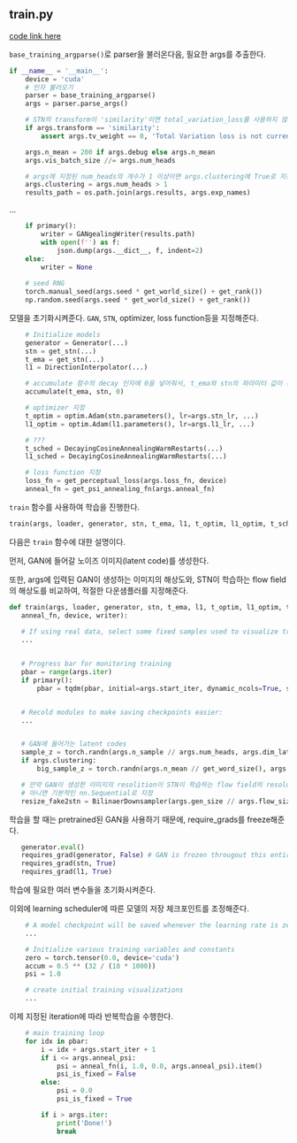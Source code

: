 
## train.py

[code link here](https://github.com/0nandon/gangealing/blob/main/train.py)

`base_training_argparse()`로 parser을 불러온다음, 필요한 args를 추출한다.

```python
if __name__ = '__main__':
	device = 'cuda'
	# 인자 불러오기
	parser = base_training_argparse()
	args = parser.parse_args()

	# STN의 transform이 'similarity'이면 total_variation_loss를 사용하지 않는다.
	if args.transform == 'similarity':
		assert args.tv_weight == 0, 'Total Variation loss is not currently supported for similarity-only STNs'

	args.n_mean = 200 if args.debug else args.n_mean
	args.vis_batch_size //= args.num_heads

  	# args에 지정된 num_heads의 개수가 1 이상이면 args.clustering에 True로 지정한다.
	args.clustering = args.num_heads > 1
	results_path = os.path.join(args.results, args.exp_names)
```

...

```python
	if primary():
		writer = GANgealingWriter(results.path)
		with open(f'') as f:
			json.dump(args.__dict__, f, indent=2)
	else:
		writer = None
		
	# seed RNG
	torch.manual_seed(args.seed * get_world_size() + get_rank())
	np.random.seed(args.seed * get_world_size() + get_rank())
```

모델을 초기화시켜준다.
`GAN`, `STN`, optimizer, loss function등을 지정해준다.

```python
	# Initialize models
	generator = Generator(...)
	stn = get_stn(...)
	t_ema = get_stn(...)
	l1 = DirectionInterpolator(...)

	# accumulate 함수의 decay 인자에 0을 넣어줘서, t_ema와 stn의 파라미터 값이 동일하게 한다.
	accumulate(t_ema, stn, 0)

	# optimizer 지정
	t_optim = optim.Adam(stn.parameters(), lr=args.stn_lr, ...)
	l1_optim = optim.Adam(l1.parameters(), lr=args.l1_lr, ...)

	# ???
	t_sched = DecayingCosineAnnealingWarmRestarts(...)
	l1_sched = DecayingCosineAnnealingWarmRestarts(...)

	# loss function 지정
	loss_fn = get_perceptual_loss(args.loss_fn, device)
	anneal_fn = get_psi_annealing_fn(args.anneal_fn)
```

`train` 함수를 사용하여 학습을 진행한다.
```python
train(args, loader, generator, stn, t_ema, l1, t_optim, l1_optim, t_sched, l1_sched, loss_fn, anneal_fn, device, writer)
```

다음은 `train` 함수에 대한 설명이다.
 
먼저, GAN에 들어갈 노이즈 이미지(latent code)를 생성한다.
 
또한, args에 입력된 GAN이 생성하는 이미지의 해상도와, STN이 학습하는 flow field의 해상도를 비교하여, 적절한 다운샘플러를 지정해준다.

 ```python
 def train(args, loader, generator, stn, t_ema, l1, t_optim, l1_optim, t_sched, l1_sched, loss_fn,
	anneal_fn, device, writer):
		
	# If using real data, select some fixed samples used to visualize training:
	...


	# Progress bar for monitoring training
	pbar = range(args.iter)
	if primary():
		pbar = tqdm(pbar, initial=args.start_iter, dynamic_ncols=True, smoothing=0.2)


	# Recold modules to make saving checkpoints easier:
	...


	# GAN에 들어가는 latent codes
	sample_z = torch.randn(args.n_sample // args.num_heads, args.dim_latent, device=device)
	if args.clustering:
		big_sample_z = torch.randn(args.n_mean // get_word_size(), args.dim_latent, device=device)

	# 만약 GAN이 생성한 이미지의 resolition이 STN이 학습하는 flow field의 resolution보다 작으면 다운샘플러 지정.
	# 아니면 기본적인 nn.Sequential로 지정
 	resize_fake2stn = BilinaerDownsampler(args.gen_size // args.flow_size, 3).to(device) if args.gen_size > args.flow_size else nn.Sequential()
 ```
 
 학습을 할 때는 pretrained된 GAN을 사용하기 때문에, require_grads를 freeze해준다.
 
 ```python
 	generator.eval()
	requires_grad(generator, False) # GAN is frozen througout this entire process
	requires_grad(stn, True)
	requires_grad(l1, True)
 ```
 
 학습에 필요한 여러 변수들을 초기화시켜준다.
 
 이외에 learning scheduler에 따른 모델의 저장 체크포인트를 조정해준다.

```python
	# A model checkpoint will be saved whenever the learning rate is zero
	...

	# Initialize various training variables and constants
	zero = torch.tensor(0.0, device='cuda')
	accum = 0.5 ** (32 / (10 * 1000))
	psi = 1.0

	# create initial training visualizations
	...
```

이제 지정된 iteration에 따라 반복학습을 수행한다.

```python
	# main training loop
	for idx in pbar:
		i = idx + args.start_iter + 1
		if i <= args.anneal_psi:
			psi = anneal_fn(i, 1.0, 0.0, args.anneal_psi).item()
			psi_is_fixed = False
		else:
			psi = 0.0
			psi_is_fixed = True

		if i > args.iter:
			print('Done!')
			break
```






